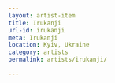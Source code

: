 ```yaml
---
layout: artist-item
title: Irukanji
url-id: irukanji
meta: Irukanji
location: Kyiv, Ukraine
category: artists
permalink: artists/irukanji/

---
```



